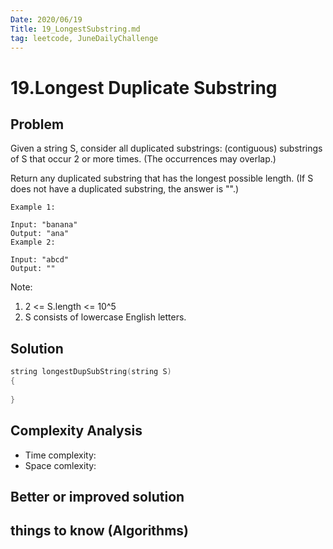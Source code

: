 ```yaml
---
Date: 2020/06/19 
Title: 19_LongestSubstring.md
tag: leetcode, JuneDailyChallenge
---
```

# 19.Longest Duplicate Substring

## Problem
Given a string S, consider all duplicated substrings: (contiguous) substrings of S that occur 2 or more times.  (The occurrences may overlap.)

Return any duplicated substring that has the longest possible length.  (If S does not have a duplicated substring, the answer is "".)
```
Example 1:

Input: "banana"
Output: "ana"
Example 2:

Input: "abcd"
Output: ""
```
Note:  
1. 2 <= S.length <= 10^5
2. S consists of lowercase English letters.
## Solution
```cpp
string longestDupSubString(string S)
{
    
}
```
## Complexity Analysis
- Time complexity:
- Space comlexity:
## Better or improved solution

## things to know (Algorithms)